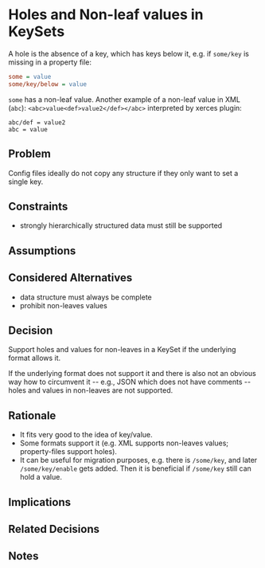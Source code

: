 # Holes and Non-leaf values in KeySets

A hole is the absence of a key, which has keys below it, e.g. if `some/key` is missing in a property file:

```ini
some = value
some/key/below = value
```

`some` has a non-leaf value. Another example of a non-leaf value in XML (`abc`):
`<abc>value<def>value2</def></abc>` interpreted by xerces plugin:
```
abc/def = value2
abc = value
```

## Problem

Config files ideally do not copy any structure if they only want to
set a single key.

## Constraints

- strongly hierarchically structured data must still be supported

## Assumptions

## Considered Alternatives

- data structure must always be complete
- prohibit non-leaves values

## Decision

Support holes and values for non-leaves in a KeySet if the underlying format allows it.

If the underlying format does not support it and there is also not an obvious
way how to circumvent it -- e.g., JSON which does not have comments -- holes and
values in non-leaves are not supported.

## Rationale

- It fits very good to the idea of key/value.
- Some formats support it (e.g. XML supports non-leaves values; property-files support holes).
- It can be useful for migration purposes, e.g. there is `/some/key`, and later
  `/some/key/enable` gets added. Then it is beneficial if `/some/key` still can
  hold a value.

## Implications

## Related Decisions

## Notes
